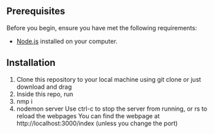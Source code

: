 ## Prerequisites

Before you begin, ensure you have met the following requirements:

- [Node.js](https://nodejs.org/) installed on your computer.

## Installation

1. Clone this repository to your local machine using git clone or just download and drag
2. Inside this repo, run
3. nmp i
4. nodemon server
Use ctrl-c to stop the server from running, or rs to reload the webpages
You can find the webpage at http://localhost:3000/index (unless you change the port)

